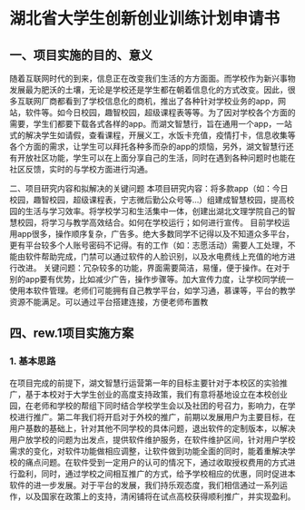 # 湖北省大学生创新创业训练计划申请书

## 一、项目实施的目的、意义

随着互联网时代的到来，信息正在改变我们生活的方方面面。而学校作为新兴事物发展最为肥沃的土壤，无论是学校还是学生都在朝着信息化的方式改变。因此，很多互联网厂商都看到了学校信息化的商机，推出了各种针对学校业务的app，网站，软件等。如今日校园，趣智校园，超级课程表等等。为了因对学校各个方面的需要，学生们都要下载各式各样的app。而湖文智慧行，旨在通用一个app，一站式的解决学生如请假，查看课程，开展义工，水饭卡充值，疫情打卡，信息收集等各个方面的需求，让学生可以拜托各种多而杂的app的烦恼，另外，湖文智慧行还有开放社区功能，学生可以在上面分享自己的生活，同时在遇到各种问题时也能在社区反馈，实时的与学校方面进行沟通。



二、项目研究内容和拟解决的关键问题
 本项目研究内容：将多款app（如：今日校园，趣智校园，超级课程表，宁志微后勤公众号等…）组建成智慧校园，提高校园的生活与学习效率。将学校学习和生活集中一体，创建出湖北文理学院自己的智慧校园，将学习与教学高效结合。如何在学校运行；如何进行宣传。
 目前学校运用app很多，操作顺序复杂，广告多。绝大多数同学不记得以及不知道众多平台，更有平台较多个人账号密码不记得。有的工作（如：志愿活动）需要人工处理，不能由软件帮助完成，门禁可以通过软件的人脸识别，以及水电费线上充值的地方进行改进。
 关键问题：冗杂较多的功能，界面需要简洁，易懂，便于操作。在对于别的app要有优势，比如减少广告，操作步骤等。加大宣传力度，让学校同学统一使用本软件管理。老师们可能拥有自己教学平台，如学习通，慕课等，平台的教学资源不能满足。可以通过平台搭建连接，方便老师布置教



## 四、rew.1项目实施方案

### 1. 基本思路

在项目完成的前提下，湖文智慧行运营第一年的目标主要针对于本校区的实验推广，基于本校对于大学生创业的高度支持政策，我们有意将基地设立在本校创业园，在老师和学校的帮组下同时结合学校学生会以及社团的号召力，影响力，在学校进行推广。第二年我们将开启对于外校的推广，前期以发展用户为主要目标，在用户基数的基础上，针对其他不同学校的具体问题，退出软件的定制版本，以解决用户放学校的问题为出发点，提供软件维护服务，在软件维护区间，针对用户学校需求的变化，对软件功能做相应调整，让软件做到功能全面的同时，能着重解决学校的痛点问题。在软件受到一定用户的认可的情况下，通过收取授权费用的方式进行盈利，同时，通过学校之间相互推广的方式，给予学校相应的优惠，同时促进本软件的进一步发展。对于平台的发展，我们持乐观态度，我们相信通过一系列运作，以及国家在政策上的支持，清闲铺将在试点高校获得顺利推广，并实现盈利。